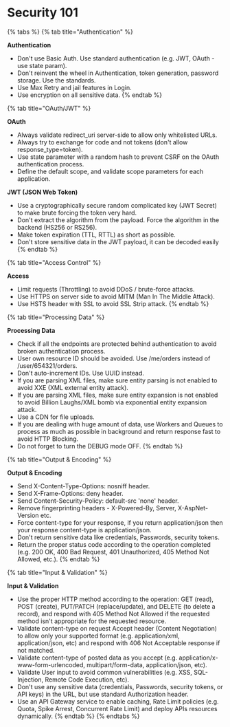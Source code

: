 # Security 101

{% tabs %}
{% tab title="Authentication" %}

**Authentication**

* Don't use Basic Auth. Use standard authentication \(e.g. JWT, OAuth - use state param\).
* Don't reinvent the wheel in Authentication, token generation, password storage. Use the standards.
* Use Max Retry and jail features in Login.
* Use encryption on all sensitive data.
{% endtab %}

{% tab title="OAuth/JWT" %}

**OAuth**

* Always validate redirect\_uri server-side to allow only whitelisted URLs.
* Always try to exchange for code and not tokens \(don't allow response\_type=token\).
* Use state parameter with a random hash to prevent CSRF on the OAuth authentication process.
* Define the default scope, and validate scope parameters for each application.

**JWT \(JSON Web Token\)**

* Use a cryptographically secure random complicated key \(JWT Secret\) to make brute forcing the token very hard.
* Don't extract the algorithm from the payload. Force the algorithm in the backend \(HS256 or RS256\).
* Make token expiration \(TTL, RTTL\) as short as possible.
* Don't store sensitive data in the JWT payload, it can be decoded easily
{% endtab %}

{% tab title="Access Control" %}

**Access**

* Limit requests \(Throttling\) to avoid DDoS / brute-force attacks.
* Use HTTPS on server side to avoid MITM \(Man In The Middle Attack\).
* Use HSTS header with SSL to avoid SSL Strip attack.
{% endtab %}

{% tab title="Processing Data" %}

**Processing Data**

* Check if all the endpoints are protected behind authentication to avoid broken authentication process.
* User own resource ID should be avoided. Use /me/orders instead of /user/654321/orders.
* Don't auto-increment IDs. Use UUID instead.
* If you are parsing XML files, make sure entity parsing is not enabled to avoid XXE (XML external entity attack).
* If you are parsing XML files, make sure entity expansion is not enabled to avoid Billion Laughs/XML bomb via exponential entity expansion attack.
* Use a CDN for file uploads.
* If you are dealing with huge amount of data, use Workers and Queues to process as much as possible in background and return response fast to avoid HTTP Blocking.
* Do not forget to turn the DEBUG mode OFF.
{% endtab %}

{% tab title="Output & Encoding" %}

**Output & Encoding**

* Send X-Content-Type-Options: nosniff header.
* Send X-Frame-Options: deny header.
* Send Content-Security-Policy: default-src 'none' header.
* Remove fingerprinting headers - X-Powered-By, Server, X-AspNet-Version etc.
* Force content-type for your response, if you return application/json then your response content-type is application/json. 
* Don't return sensitive data like credentials, Passwords, security tokens.
* Return the proper status code according to the operation completed (e.g. 200 OK, 400 Bad Request, 401 Unauthorized, 405 Method Not Allowed, etc.).
{% endtab %}

{% tab title="Input & Validation" %}

**Input & Validation**

* Use the proper HTTP method according to the operation: GET \(read\), POST \(create\), PUT/PATCH \(replace/update\), and DELETE \(to delete a record\), and respond with 405 Method Not Allowed if the requested method isn't appropriate for the requested resource.
* Validate content-type on request Accept header \(Content Negotiation\) to allow only your supported format \(e.g. application/xml, application/json, etc\) and respond with 406 Not Acceptable response if not matched.
* Validate content-type of posted data as you accept \(e.g. application/x-www-form-urlencoded, multipart/form-data, application/json, etc\).
* Validate User input to avoid common vulnerabilities \(e.g. XSS, SQL-Injection, Remote Code Execution, etc\).
* Don't use any sensitive data \(credentials, Passwords, security tokens, or API keys\) in the URL, but use standard Authorization header.
* Use an API Gateway service to enable caching, Rate Limit policies \(e.g. Quota, Spike Arrest, Concurrent Rate Limit\) and deploy APIs resources dynamically.
{% endtab %}
{% endtabs %}

